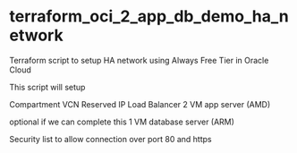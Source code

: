 # terraform_oci_2_app_db_demo_ha_network
Terraform script to setup HA network using Always Free Tier in Oracle Cloud

This script will setup 

Compartment 
VCN
Reserved IP 
Load Balancer 
2 VM app server (AMD)

optional if we can complete this
1 VM database server (ARM)

Security list to allow connection over port 80 and https
